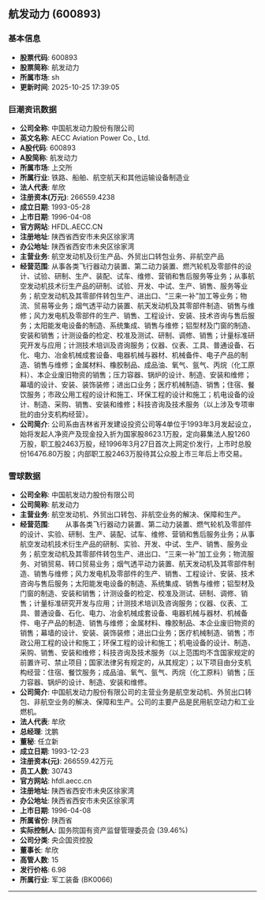 ## 航发动力 (600893)

### 基本信息

- **股票代码**: 600893
- **股票简称**: 航发动力
- **所属市场**: sh
- **更新时间**: 2025-10-25 17:39:05

### 巨潮资讯数据

- **公司全称**: 中国航发动力股份有限公司
- **英文名称**: AECC Aviation Power Co., Ltd.
- **A股代码**: 600893
- **A股简称**: 航发动力
- **所属市场**: 上交所
- **所属行业**: 铁路、船舶、航空航天和其他运输设备制造业
- **法人代表**: 牟欣
- **注册资本(万元)**: 266559.4238
- **成立日期**: 1993-05-28
- **上市日期**: 1996-04-08
- **官方网站**: HFDL.AECC.CN
- **注册地址**: 陕西省西安市未央区徐家湾
- **办公地址**: 陕西省西安市未央区徐家湾
- **主营业务**: 航空发动机及衍生产品、外贸出口转包业务、非航空产品
- **经营范围**: 从事各类飞行器动力装置、第二动力装置、燃汽轮机及零部件的设计、试验、研制、生产、装配、试车、维修、营销和售后服务等业务；从事航空发动机技术衍生产品的研制、试验、开发、中试、生产、销售、服务等业务；航空发动机及其零部件转包生产、进出口、“三来一补”加工等业务；物流、贸易等业务；烟气透平动力装置、航天发动机及其零部件制造、销售与维修；风力发电机及零部件的生产、销售、工程设计、安装、技术咨询与售后服务；太阳能发电设备的制造、系统集成、销售与维修；铝型材及门窗的制造、安装和销售；计测设备的检定、校准及测试、研制、调修、销售；计量标准研究开发与应用；计测技术培训及咨询服务；仪器、仪表、工具、普通设备、石化、电力、冶金机械成套设备、电器机械与器材、机械备件、电子产品的制造、销售与维修；金属材料、橡胶制品、成品油、氧气、氩气、丙烷（化工原料）、本企业废旧物资的销售；压力容器、锅炉的设计、制造、安装和维修；幕墙的设计、安装、装饰装修；进出口业务；医疗机械制造、销售；住宿、餐饮服务；市政公用工程的设计和施工、环保工程的设计和施工；机电设备的设计、制造、采购、销售、安装和维修；科技咨询及技术服务（以上涉及专项审批的由分支机构经营）。
- **公司简介**: 公司系由吉林省开发建设投资公司等4单位于1993年3月发起设立，始将发起人净资产及现金投入折为国家股8623.1万股，定向募集法人股1260万股，职工股2463万股，经1996年3月27日首次上网定价发行，上市时总股份16476.80万股；内部职工股2463万股待其公众股上市三年后上市交易。

### 雪球数据

- **公司全称**: 中国航发动力股份有限公司
- **公司简称**: 航发动力
- **主营业务**: 航空发动机、外贸出口转包、非航空业务的解决、保障和生产。
- **经营范围**: 　　从事各类飞行器动力装置、第二动力装置、燃气轮机及零部件的设计、实验、研制、生产、装配、试车、维修、营销和售后服务业务；从事航空发动机技术衍生产品的研制、实验、开发、中试、生产、销售、服务业务；航空发动机及其零部件转包生产、进出口、“三来一补”加工业务；物流服务、对销贸易、转口贸易业务；烟气透平动力装置、航天发动机及其零部件制造、销售与维修；风力发电机及零部件的生产、销售、工程设计、安装、技术咨询与售后服务；太阳能发电设备的制造、系统集成、销售与维修；铝型材及门窗的制造、安装和销售；计测设备的检定、校准及测试、研制、调修、销售；计量标准研究开发与应用；计测技术培训及咨询服务；仪器、仪表、工具、普通设备、石化、电力、冶金机械成套设备、电器机械与器材、机械备件、电子产品的制造、销售与维修；金属材料、橡胶制品、本企业废旧物资的销售；幕墙的设计、安装、装饰装修；进出口业务；医疗机械制造、销售；市政公用工程的设计和施工；环保工程的设计和施工；机电设备的设计、制造、采购、销售、安装和维修；科技咨询及技术服务（以上范围均不含国家规定的前置许可、禁止项目；国家法律另有规定的，从其规定）；以下项目由分支机构经营：住宿、餐饮服务；成品油、氧气、氩气、丙烷（化工原料）销售；压力容器、锅炉的设计、制造、安装和维修。
- **公司简介**: 中国航发动力股份有限公司的主营业务是航空发动机、外贸出口转包、非航空业务的解决、保障和生产。公司的主要产品是民用航空动力和工业燃机。
- **法人代表**: 牟欣
- **总经理**: 沈鹏
- **董秘**: 任立新
- **成立日期**: 1993-12-23
- **注册资本(元)**: 266559.42万元
- **员工人数**: 30743
- **官方网站**: hfdl.aecc.cn
- **注册地址**: 陕西省西安市未央区徐家湾
- **办公地址**: 陕西省西安市未央区徐家湾
- **上市日期**: 1996-04-08
- **所属省份**: 陕西省
- **实际控制人**: 国务院国有资产监督管理委员会 (39.46%)
- **公司分类**: 央企国资控股
- **董事长**: 牟欣
- **高管人数**: 15
- **发行价格**: 6.98
- **所属行业**: 军工装备 (BK0066)

---